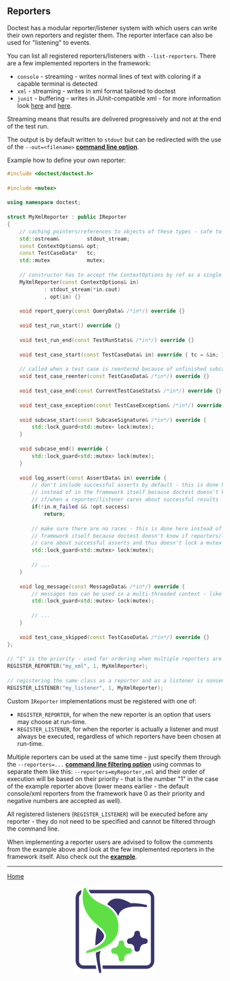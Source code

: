 ## Reporters

Doctest has a modular reporter/listener system with which users can write their own reporters and register them. The reporter interface can also be used for "listening" to events.

You can list all registered reporters/listeners with ```--list-reporters```. There are a few implemented reporters in the framework:
- ```console``` - streaming - writes normal lines of text with coloring if a capable terminal is detected
- ```xml``` - streaming - writes in xml format tailored to doctest
- ```junit``` - buffering - writes in JUnit-compatible xml - for more information look [here](https://github.com/onqtam/doctest/issues/318) and [here](https://github.com/onqtam/doctest/issues/376).

Streaming means that results are delivered progressively and not at the end of the test run.

The output is by default written to ```stdout``` but can be redirected with the use of the ```--out=<filename>``` [**command line option**](commandline.md).

Example how to define your own reporter:

```c++
#include <doctest/doctest.h>

#include <mutex>

using namespace doctest;

struct MyXmlReporter : public IReporter
{
    // caching pointers/references to objects of these types - safe to do
    std::ostream&         stdout_stream;
    const ContextOptions& opt;
    const TestCaseData*   tc;
    std::mutex            mutex;

    // constructor has to accept the ContextOptions by ref as a single argument
    MyXmlReporter(const ContextOptions& in)
            : stdout_stream(*in.cout)
            , opt(in) {}

    void report_query(const QueryData& /*in*/) override {}

    void test_run_start() override {}

    void test_run_end(const TestRunStats& /*in*/) override {}

    void test_case_start(const TestCaseData& in) override { tc = &in; }

    // called when a test case is reentered because of unfinished subcases
    void test_case_reenter(const TestCaseData& /*in*/) override {}

    void test_case_end(const CurrentTestCaseStats& /*in*/) override {}

    void test_case_exception(const TestCaseException& /*in*/) override {}

    void subcase_start(const SubcaseSignature& /*in*/) override {
        std::lock_guard<std::mutex> lock(mutex);
    }

    void subcase_end() override {
        std::lock_guard<std::mutex> lock(mutex);
    }

    void log_assert(const AssertData& in) override {
        // don't include successful asserts by default - this is done here
        // instead of in the framework itself because doctest doesn't know
        // if/when a reporter/listener cares about successful results
        if(!in.m_failed && !opt.success)
            return;

        // make sure there are no races - this is done here instead of in the
        // framework itself because doctest doesn't know if reporters/listeners
        // care about successful asserts and thus doesn't lock a mutex unnecessarily
        std::lock_guard<std::mutex> lock(mutex);

        // ...
    }

    void log_message(const MessageData& /*in*/) override {
        // messages too can be used in a multi-threaded context - like asserts
        std::lock_guard<std::mutex> lock(mutex);

        // ...
    }

    void test_case_skipped(const TestCaseData& /*in*/) override {}
};

// "1" is the priority - used for ordering when multiple reporters are used
REGISTER_REPORTER("my_xml", 1, MyXmlReporter);

// registering the same class as a reporter and as a listener is nonsense but it's possible
REGISTER_LISTENER("my_listener", 1, MyXmlReporter);
```

Custom `IReporter` implementations must be registered with one of:

* `REGISTER_REPORTER`, for when the new reporter is an option that users may choose at run-time.
* `REGISTER_LISTENER`, for when the reporter is actually a listener and must always be executed, regardless of which reporters have been chosen at run-time.

Multiple reporters can be used at the same time - just specify them through the ```--reporters=...``` [**command line filtering option**](commandline.md) using commas to separate them like this: ```--reporters=myReporter,xml``` and their order of execution will be based on their priority - that is the number "1" in the case of the example reporter above (lower means earlier - the default console/xml reporters from the framework have 0 as their priority and negative numbers are accepted as well).

All registered listeners (```REGISTER_LISTENER```) will be executed before any reporter - they do not need to be specified and cannot be filtered through the command line.

When implementing a reporter users are advised to follow the comments from the example above and look at the few implemented reporters in the framework itself. Also check out the [**example**](../../examples/all_features/reporters_and_listeners.cpp).

---------------

[Home](readme.md#reference)

<p align="center"><img src="../../scripts/data/logo/icon_2.svg"></p>
